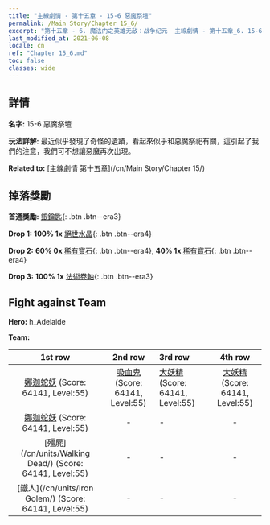 ```yaml
---
title: "主線劇情 - 第十五章 - 15-6 惡魔祭壇"
permalink: /Main Story/Chapter 15_6/
excerpt: "第十五章 - 6. 魔法门之英雄无敌：战争纪元  主線劇情 - 第十五章_6. 15-6 惡魔祭壇"
last_modified_at: 2021-06-08
locale: cn
ref: "Chapter 15_6.md"
toc: false
classes: wide
---
```


## 詳情

 **名字:** 15-6 惡魔祭壇

 **玩法詳解:** 最近似乎發現了奇怪的遺蹟，看起來似乎和惡魔祭祀有關，這引起了我們的注意，我們可不想讓惡魔再次出現。

 **Related to:** [主線劇情 第十五章](/cn/Main Story/Chapter 15/)

## 掉落獎勵

 **首通獎勵:** [銀鑰匙](/cn/Items/con_693/){: .btn .btn--era3}

 **Drop 1:** **100% 1x** [絕世水晶](/cn/Items/mat_52/){: .btn .btn--era4}

 **Drop 2:** **60% 0x** [稀有寶石](/cn/Items/mat_44/){: .btn .btn--era4}, **40% 1x** [稀有寶石](/cn/Items/mat_44/){: .btn .btn--era4}

 **Drop 3:** **100% 1x** [法術卷軸](/cn/Items/con_694/){: .btn .btn--era3}


## Fight against Team
 **Hero:** h_Adelaide

 **Team:**


  | 1st row | 2nd row | 3rd row | 4th row |
  |:----:|:----:|:----|:----:|
  | [娜迦蛇妖](/cn/units/Naga/) (Score: 64141, Level:55)  | [吸血鬼](/cn/units/Vampire/) (Score: 64141, Level:55)  | [大妖精](/cn/units/Gremlin/) (Score: 64141, Level:55)  | [大妖精](/cn/units/Gremlin/) (Score: 64141, Level:55)  |
  | [娜迦蛇妖](/cn/units/Naga/) (Score: 64141, Level:55)  | - | - | - |
  | [殭屍](/cn/units/Walking Dead/) (Score: 64141, Level:55)  | - | - | - |
  | [鐵人](/cn/units/Iron Golem/) (Score: 64141, Level:55)  | - | - | - |


